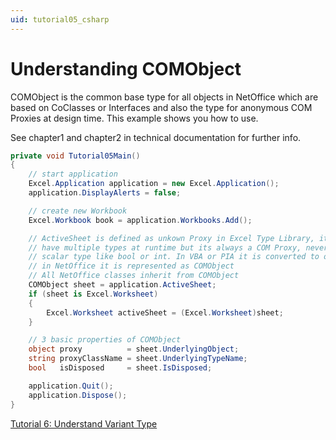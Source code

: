 ```yaml
---
uid: tutorial05_csharp
---
```


# Understanding COMObject

COMObject is the common base type for all objects in NetOffice which are based on
CoClasses or Interfaces and also the type for anonymous COM Proxies at design time.
This example shows you how to use.

See chapter1 and chapter2 in technical documentation for further info.

```csharp
private void Tutorial05Main()
{
    // start application
    Excel.Application application = new Excel.Application();
    application.DisplayAlerts = false;

    // create new Workbook
    Excel.Workbook book = application.Workbooks.Add();

    // ActiveSheet is defined as unkown Proxy in Excel Type Library, it can
    // have multiple types at runtime but its always a COM Proxy, never a
    // scalar type like bool or int. In VBA or PIA it is converted to object,
    // in NetOffice it is represented as COMObject
    // All NetOffice classes inherit from COMObject
    COMObject sheet = application.ActiveSheet;
    if (sheet is Excel.Worksheet)
    {
        Excel.Worksheet activeSheet = (Excel.Worksheet)sheet;
    }

    // 3 basic properties of COMObject
    object proxy          = sheet.UnderlyingObject;
    string proxyClassName = sheet.UnderlyingTypeName;
    bool   isDisposed     = sheet.IsDisposed;

    application.Quit();
    application.Dispose();
}
```

[Tutorial 6: Understand Variant Type](tutorial06_en_cs.html)

